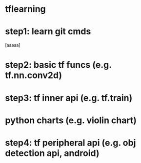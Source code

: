 # tflearning

# step1: learn git cmds
[aaaaa]
# step2: basic tf funcs (e.g. tf.nn.conv2d)
# step3: tf inner api (e.g. tf.train)
# python charts (e.g. violin chart)
# step4: tf peripheral api (e.g. obj detection api, android)

